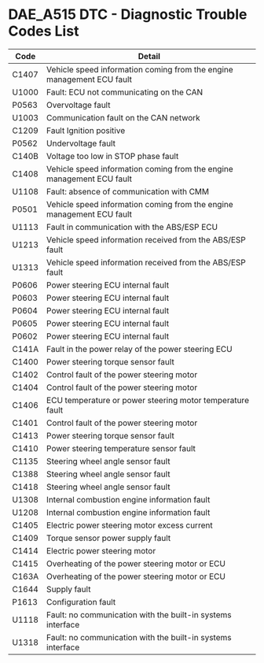 # DAE_A515 DTC - Diagnostic Trouble Codes List

| Code | Detail |
| - | - |
| C1407 | Vehicle speed information coming from the engine management ECU fault |
| U1000 | Fault: ECU not communicating on the CAN |
| P0563 | Overvoltage fault |
| U1003 | Communication fault on the CAN network |
| C1209 | Fault Ignition positive |
| P0562 | Undervoltage fault |
| C140B | Voltage too low in STOP phase fault |
| C1408 | Vehicle speed information coming from the engine management ECU fault |
| U1108 | Fault: absence of communication with CMM |
| P0501 | Vehicle speed information coming from the engine management ECU fault |
| U1113 | Fault in communication with the ABS/ESP ECU |
| U1213 | Vehicle speed information received from the ABS/ESP fault |
| U1313 | Vehicle speed information received from the ABS/ESP fault |
| P0606 | Power steering ECU internal fault |
| P0603 | Power steering ECU internal fault |
| P0604 | Power steering ECU internal fault |
| P0605 | Power steering ECU internal fault |
| P0602 | Power steering ECU internal fault |
| C141A | Fault in the power relay of the power steering ECU |
| C1400 | Power steering torque sensor fault |
| C1402 | Control fault of the power steering motor |
| C1404 | Control fault of the power steering motor |
| C1406 | ECU temperature or power steering motor temperature fault |
| C1401 | Control fault of the power steering motor |
| C1413 | Power steering torque sensor fault |
| C1410 | Power steering temperature sensor fault |
| C1135 | Steering wheel angle sensor fault |
| C1388 | Steering wheel angle sensor fault |
| C1418 | Steering wheel angle sensor fault |
| U1308 | Internal combustion engine information fault |
| U1208 | Internal combustion engine information fault |
| C1405 | Electric power steering motor excess current |
| C1409 | Torque sensor power supply fault |
| C1414 | Electric power steering motor |
| C1415 | Overheating of the power steering motor or ECU |
| C163A | Overheating of the power steering motor or ECU |
| C1644 | Supply fault |
| P1613 | Configuration fault |
| U1118 | Fault: no communication with the built-in systems interface |
| U1318 | Fault: no communication with the built-in systems interface |
